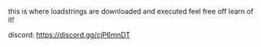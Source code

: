 this is where loadstrings are downloaded and executed feel free off learn of it!


discord: https://discord.gg/cjP6mnDT
